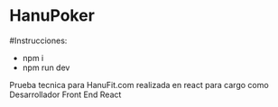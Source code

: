 # HanuPoker

#Instrucciones:
- npm i
- npm run dev

Prueba tecnica para HanuFit.com realizada en react para cargo como Desarrollador Front End React